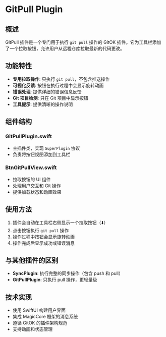 # GitPull Plugin

## 概述

GitPull 插件是一个专门用于执行 `git pull` 操作的 GitOK 插件。它为工具栏添加了一个拉取按钮，允许用户从远程仓库拉取最新的代码更改。

## 功能特性

- **专用拉取操作**: 只执行 `git pull`，不包含推送操作
- **可视化反馈**: 按钮在执行过程中会显示旋转动画
- **错误处理**: 提供详细的错误信息反馈
- **Git 项目检测**: 只在 Git 项目中显示按钮
- **工具提示**: 提供清晰的操作说明

## 组件结构

### GitPullPlugin.swift
- 主插件类，实现 `SuperPlugin` 协议
- 负责将按钮视图添加到工具栏

### BtnGitPullView.swift
- 拉取按钮的 UI 组件
- 处理用户交互和 Git 操作
- 提供加载状态和动画效果

## 使用方法

1. 插件会自动在工具栏右侧显示一个拉取按钮（⬇️）
2. 点击按钮执行 `git pull` 操作
3. 操作过程中按钮会显示旋转动画
4. 操作完成后显示成功或错误消息

## 与其他插件的区别

- **SyncPlugin**: 执行完整的同步操作（包含 push 和 pull）
- **GitPullPlugin**: 只执行 pull 操作，更轻量级

## 技术实现

- 使用 SwiftUI 构建用户界面
- 集成 MagicCore 框架的消息系统
- 遵循 GitOK 的插件架构规范
- 支持动画和状态管理 